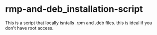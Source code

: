 # rmp-and-deb_installation-script
This is a script that locally isntalls .rpm and .deb files. this is ideal if you don't have root access.
